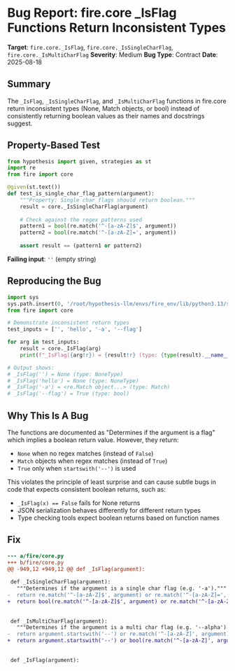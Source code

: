 # Bug Report: fire.core _IsFlag Functions Return Inconsistent Types

**Target**: `fire.core._IsFlag`, `fire.core._IsSingleCharFlag`, `fire.core._IsMultiCharFlag`
**Severity**: Medium
**Bug Type**: Contract
**Date**: 2025-08-18

## Summary

The `_IsFlag`, `_IsSingleCharFlag`, and `_IsMultiCharFlag` functions in fire.core return inconsistent types (None, Match objects, or bool) instead of consistently returning boolean values as their names and docstrings suggest.

## Property-Based Test

```python
from hypothesis import given, strategies as st
import re
from fire import core

@given(st.text())
def test_is_single_char_flag_pattern(argument):
    """Property: Single char flags should return boolean."""
    result = core._IsSingleCharFlag(argument)
    
    # Check against the regex patterns used
    pattern1 = bool(re.match('^-[a-zA-Z]$', argument))
    pattern2 = bool(re.match('^-[a-zA-Z]=', argument))
    
    assert result == (pattern1 or pattern2)
```

**Failing input**: `''` (empty string)

## Reproducing the Bug

```python
import sys
sys.path.insert(0, '/root/hypothesis-llm/envs/fire_env/lib/python3.13/site-packages')
from fire import core

# Demonstrate inconsistent return types
test_inputs = ['', 'hello', '-a', '--flag']

for arg in test_inputs:
    result = core._IsFlag(arg)
    print(f"_IsFlag({arg!r}) = {result!r} (type: {type(result).__name__})")

# Output shows:
# _IsFlag('') = None (type: NoneType)
# _IsFlag('hello') = None (type: NoneType)  
# _IsFlag('-a') = <re.Match object...> (type: Match)
# _IsFlag('--flag') = True (type: bool)
```

## Why This Is A Bug

The functions are documented as "Determines if the argument is a flag" which implies a boolean return value. However, they return:
- `None` when no regex matches (instead of `False`)
- `Match` objects when regex matches (instead of `True`)
- `True` only when `startswith('--')` is used

This violates the principle of least surprise and can cause subtle bugs in code that expects consistent boolean returns, such as:
- `_IsFlag(x) == False` fails for None returns
- JSON serialization behaves differently for different return types
- Type checking tools expect boolean returns based on function names

## Fix

```diff
--- a/fire/core.py
+++ b/fire/core.py
@@ -949,12 +949,12 @@ def _IsFlag(argument):
 
 def _IsSingleCharFlag(argument):
   """Determines if the argument is a single char flag (e.g. '-a')."""
-  return re.match('^-[a-zA-Z]$', argument) or re.match('^-[a-zA-Z]=', argument)
+  return bool(re.match('^-[a-zA-Z]$', argument) or re.match('^-[a-zA-Z]=', argument))
 
 
 def _IsMultiCharFlag(argument):
   """Determines if the argument is a multi char flag (e.g. '--alpha')."""
-  return argument.startswith('--') or re.match('^-[a-zA-Z]', argument)
+  return argument.startswith('--') or bool(re.match('^-[a-zA-Z]', argument))
 
 
 def _IsFlag(argument):
```